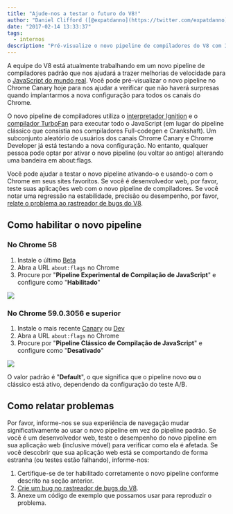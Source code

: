 ```yaml
---
title: "Ajude-nos a testar o futuro do V8!"
author: "Daniel Clifford ([@expatdanno](https://twitter.com/expatdanno)), Cervejeiro Original de V8 em Munique"
date: "2017-02-14 13:33:37"
tags: 
  - internos
description: "Pré-visualize o novo pipeline de compiladores do V8 com Ignition e TurboFan no Chrome Canary hoje!"
---
```

A equipe do V8 está atualmente trabalhando em um novo pipeline de compiladores padrão que nos ajudará a trazer melhorias de velocidade para o [JavaScript do mundo real](/blog/real-world-performance). Você pode pré-visualizar o novo pipeline no Chrome Canary hoje para nos ajudar a verificar que não haverá surpresas quando implantarmos a nova configuração para todos os canais do Chrome.

<!--truncate-->
O novo pipeline de compiladores utiliza o [interpretador Ignition](/blog/ignition-interpreter) e o [compilador TurboFan](/docs/turbofan) para executar todo o JavaScript (em lugar do pipeline clássico que consistia nos compiladores Full-codegen e Crankshaft). Um subconjunto aleatório de usuários dos canais Chrome Canary e Chrome Developer já está testando a nova configuração. No entanto, qualquer pessoa pode optar por ativar o novo pipeline (ou voltar ao antigo) alterando uma bandeira em about:flags.

Você pode ajudar a testar o novo pipeline ativando-o e usando-o com o Chrome em seus sites favoritos. Se você é desenvolvedor web, por favor, teste suas aplicações web com o novo pipeline de compiladores. Se você notar uma regressão na estabilidade, precisão ou desempenho, por favor, [relate o problema ao rastreador de bugs do V8](https://bugs.chromium.org/p/v8/issues/entry?template=Bug%20report%20for%20the%20new%20pipeline).

## Como habilitar o novo pipeline

### No Chrome 58

1. Instale o último [Beta](https://www.google.com/chrome/browser/beta.html)
2. Abra a URL `about:flags` no Chrome
3. Procure por "**Pipeline Experimental de Compilação de JavaScript**" e configure como "**Habilitado**"

![](/_img/test-the-future/58.png)

### No Chrome 59.0.3056 e superior

1. Instale o mais recente [Canary](https://www.google.com/chrome/browser/canary.html) ou [Dev](https://www.google.com/chrome/browser/desktop/index.html?extra=devchannel)
2. Abra a URL `about:flags` no Chrome
3. Procure por "**Pipeline Clássico de Compilação de JavaScript**" e configure como "**Desativado**"

![](/_img/test-the-future/59.png)

O valor padrão é "**Default**", o que significa que o pipeline novo **ou** o clássico está ativo, dependendo da configuração do teste A/B.

## Como relatar problemas

Por favor, informe-nos se sua experiência de navegação mudar significativamente ao usar o novo pipeline em vez do pipeline padrão. Se você é um desenvolvedor web, teste o desempenho do novo pipeline em sua aplicação web (inclusive móvel) para verificar como ela é afetada. Se você descobrir que sua aplicação web está se comportando de forma estranha (ou testes estão falhando), informe-nos:

1. Certifique-se de ter habilitado corretamente o novo pipeline conforme descrito na seção anterior.
2. [Crie um bug no rastreador de bugs do V8](https://bugs.chromium.org/p/v8/issues/entry?template=Bug%20report%20for%20the%20new%20pipeline).
3. Anexe um código de exemplo que possamos usar para reproduzir o problema.
